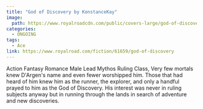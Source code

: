 ```yaml
---
title: "God of Discovery by KonstanceKay"
image: 
  path: https://www.royalroadcdn.com/public/covers-large/god-of-discovery-aaba-9hvjbi.jpg
categories:
  - ONGOING
tags:
  - Ace
link: https://www.royalroad.com/fiction/61659/god-of-discovery
---
```

Action Fantasy Romance Male Lead Mythos Ruling Class, Very few mortals knew D'Argen's name and even fewer worshipped him. Those that had heard of him knew him as the runner, the explorer, and only a handful prayed to him as the God of Discovery. His interest was never in ruling subjects anyway but in running through the lands in search of adventure and new discoveries.